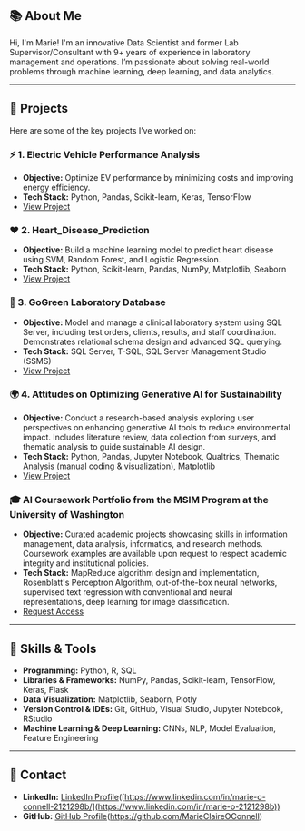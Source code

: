 ## 📚 About Me
Hi, I'm Marie! I'm an innovative Data Scientist and former Lab Supervisor/Consultant with 9+ years of experience in laboratory management and operations. I’m passionate about solving real-world problems through machine learning, deep learning, and data analytics.

---

## 📝 Projects
Here are some of the key projects I’ve worked on:

### ⚡ 1. Electric Vehicle Performance Analysis
- **Objective:** Optimize EV performance by minimizing costs and improving energy efficiency.
- **Tech Stack:** Python, Pandas, Scikit-learn, Keras, TensorFlow
- [View Project](https://github.com/MarieClaireOConnell/EV_Charging_Prediction)

### ❤️ 2. Heart_Disease_Prediction
- **Objective:** Build a machine learning model to predict heart disease using SVM, Random Forest, and Logistic Regression.
- **Tech Stack:** Python, Scikit-learn, Pandas, NumPy, Matplotlib, Seaborn
- [View Project](https://github.com/MarieClaireOConnell/ML_Heart_Disease_Prediction)

### 🧬 3. GoGreen Laboratory Database
- **Objective:** Model and manage a clinical laboratory system using SQL Server, including test orders, clients, results, and staff coordination. Demonstrates relational schema design and advanced SQL querying.
- **Tech Stack:** SQL Server, T-SQL, SQL Server Management Studio (SSMS)
- [View Project](https://github.com/MarieClaireOConnell/GoGreen-Laboratory-Database)


### 🌍 4. Attitudes on Optimizing Generative AI for Sustainability
- **Objective:** Conduct a research-based analysis exploring user perspectives on enhancing generative AI tools to reduce environmental impact. Includes literature review, data collection from surveys, and thematic analysis to guide sustainable AI design.
- **Tech Stack:** Python, Pandas, Jupyter Notebook, Qualtrics, Thematic Analysis (manual coding & visualization), Matplotlib
- [View Project](https://github.com/MarieClaireOConnell/User-Attitudes-on-Optimizing-Generative-AI-for-Sustainability)


### 🎓 AI Coursework Portfolio from the MSIM Program at the University of Washington
- **Objective:** Curated academic projects showcasing skills in information management, data analysis, informatics, and research methods. Coursework examples are available upon request to respect academic integrity and institutional policies.
- **Tech Stack:** MapReduce algorithm design and implementation, Rosenblatt's Perceptron Algorithm, out-of-the-box neural networks, supervised text regression with conventional and neural representations, deep learning for image classification.
- [Request Access](mailto:your-email@example.com)

---

## 🎯 Skills & Tools
- **Programming:** Python, R, SQL
- **Libraries & Frameworks:** NumPy, Pandas, Scikit-learn, TensorFlow, Keras, Flask
- **Data Visualization:** Matplotlib, Seaborn, Plotly
- **Version Control & IDEs:** Git, GitHub, Visual Studio, Jupyter Notebook, RStudio
- **Machine Learning & Deep Learning:** CNNs, NLP, Model Evaluation, Feature Engineering

---

## 📧 Contact
- **LinkedIn:** [LinkedIn Profile]([https://www.linkedin.com/in/Marie])([https://www.linkedin.com/in/marie-o-connell-2121298b/](https://www.linkedin.com/in/marie-o-2121298b))
- **GitHub:** [GitHub Profile]([https://github.com/Marie])(https://github.com/MarieClaireOConnell)
